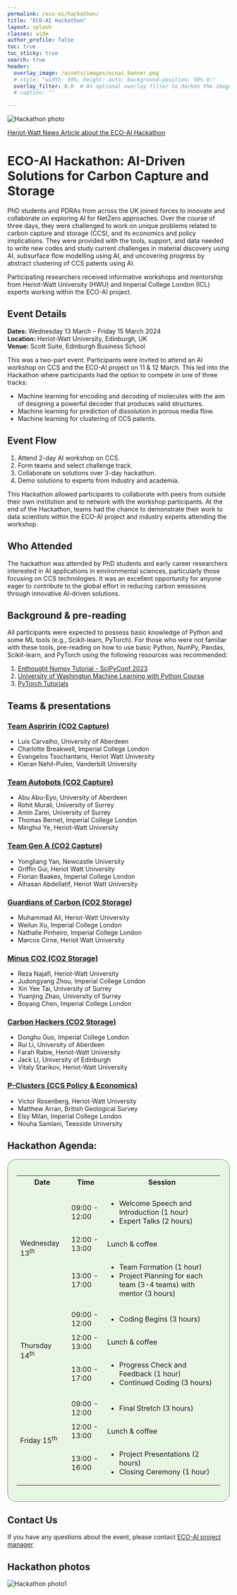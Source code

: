 ```yaml
---
permalink: /eco-ai/hackathon/
title: "ECO-AI Hackathon"
layout: splash
classes: wide
author_profile: false
toc: true
toc_sticky: true
search: true
header:
  overlay_image: /assets/images/ecoai_banner.png
  # style: "width: 50%; height: auto; background-position: 50% 0;"
  overlay_filter: 0.0  # An optional overlay filter to darken the image (value is between 0 and 1)
  # caption: ""

---
```


![Hackathon photo](/assets/eco-ai/PXL_20240314_100936083c.jpg)

<div class="clickable-boxes">
  <a href="https://www.hw.ac.uk/news/articles/2024/eco-ai-workshop-and-hackathon-fuels.htm" class="box">Heriot-Watt News Article about the ECO-AI Hackathon</a>
</div>

# ECO-AI Hackathon: AI-Driven Solutions for Carbon Capture and Storage
PhD students and PDRAs from across the UK joined forces to innovate and collaborate on exploring AI for NetZero approaches. Over the course of three days, they were challenged to work on unique problems related to carbon capture and storage (CCS), and its economics and policy implications. They were provided with the tools, support, and data needed to write new codes and study current challenges in material discovery using AI, subsurface flow modelling using AI, and uncovering progress by abstract clustering of CCS patents using AI. 

Participating researchers received informative workshops and mentorship from Heriot-Watt University (HWU) and Imperial College London (ICL) experts working within the ECO-AI project.

## Event Details
**Dates:** Wednesday 13 March – Friday 15 March 2024 <br>
**Location:** Heriot-Watt University, Edinburgh, UK <br>
**Venue:** Scott Suite, Edinburgh Business School

This was a two-part event. Participants were invited to attend an AI workshop on CCS and the ECO-AI project on 11 & 12 March. This led into the Hackathon where participants had the option to compete in one of three tracks: 

* Machine learning for encoding and decoding of molecules with the aim of designing a powerful decoder that produces valid structures. 
* Machine learning for prediction of dissolution in porous media flow. 
* Machine learning for clustering of CCS patents. 

## Event Flow
1. Attend 2-day AI workshop on CCS.
1. Form teams and select challenge track.
1. Collaborate on solutions over 3-day hackathon.
1. Demo solutions to experts from industry and academia.

This Hackathon allowed participants to collaborate with peers from outside their own institution and to network with the workshop participants. At the end of the Hackathon, teams had the chance to demonstrate their work to data scientists within the ECO-AI project and industry experts attending the workshop. 


## Who Attended 
The hackathon was attended by PhD students and early career researchers interested in AI applications in environmental sciences, particularly those focusing on CCS technologies. It was an excellent opportunity for anyone eager to contribute to the global effort in reducing carbon emissions through innovative AI-driven solutions. 

## Background & pre-reading
All participants were expected to possess basic knowledge of Python and some ML tools (e.g., Scikit-learn, PyTorch). For those who were not familiar with these tools, pre-reading on how to use basic Python, NumPy, Pandas, Scikit-learn, and PyTorch using the following resources was recommended:
1. [Enthought Numpy Tutorial - SciPyConf 2023](https://github.com/enthought/Numpy-Tutorial-SciPyConf-2023)
2. [University of Washington Machine Learning with Python Course](https://faculty.washington.edu/otoomet/machinelearning-py/)
3. [PyTorch Tutorials](https://pytorch.org/tutorials/)


## Teams & presentations

### [Team Aspririn (CO2 Capture)](/assets/eco-ai/hackathon_presentations_march2024/Aspirin.pdf)
* Luis Carvalho, University of Aberdeen
* Charlotte Breakwell, Imperial College London
* Evangelos Tsochantaris, Heriot Watt University
* Kieran Nehil-Puleo, Vanderbilt University

### [Team Autobots (CO2 Capture)](/assets/eco-ai/hackathon_presentations_march2024/Autobots.pdf)
* Abu Abu-Eyo, University of Aberdeen
* Rohit Murali, University of Surrey
* Amin Zarei, University of Surrey
* Thomas Bernet, Imperial College London
* Minghui Ye, Heriot-Watt University

### [Team Gen A (CO2 Capture)](/assets/eco-ai/hackathon_presentations_march2024/GenA.pdf)
* Yongliang Yan, Newcastle University
* Griffin Gui, Heriot Watt University
* Florian Baakes, Imperial College London
* Alhasan Abdellatif, Heriot Watt University

### [Guardians of Carbon (CO2 Storage)](/assets/eco-ai/hackathon_presentations_march2024/Guardians_of_Carbon.pdf)
* Muhammad Ali, Heriot-Watt University
* Weilun Xu, Imperial College London
* Nathalie Pinheiro, Imperial College London
* Marcos Cirne, Heriot Watt University

### [Minus CO2 (CO2 Storage)](/assets/eco-ai/hackathon_presentations_march2024/Minus_CO2.pdf)
* Reza Najafi, Heriot-Watt University
* Judongyang Zhou, Imperial College London
* Xin Yee Tai, University of Surrey
* Yuanjing Zhao, University of Surrey
* Boyang Chen, Imperial College London

### [Carbon Hackers (CO2 Storage)](/assets/eco-ai/hackathon_presentations_march2024/Carbon_Hackers.pdf)
* Donghu Guo, Imperial College London
* Rui Li, University of Aberdeen
* Farah Rabie, Heriot-Watt University
* Jack LI, University of Edinburgh
* Vitaly Starikov, Heriot-Watt University

### [P-Clusters (CCS Policy & Economics)](/assets/eco-ai/hackathon_presentations_march2024/P_clusterers.pdf)
* Victor Rosenberg, Heriot-Watt University
* Matthew Arran, British Geological Survey
* Elsy Milan, Imperial College London
* Nouha Samlani, Teesside University

<h2>Hackathon Agenda:</h2>
<div style="background-color: #E8F6E4; padding: 20px; border: 1px solid gray; display: inline-block; border-radius: 20px;">
<table>
  <tr>
    <th>Date</th>
    <th>Time</th>
    <th>Session</th>
  </tr>

  <!-- Added blank row -->
  <tr>
    <td></td>
    <td></td>
    <td></td>
  </tr>

  <tr>
    <td rowspan="3">Wednesday 13<sup>th</sup></td> 
    <td>09:00 - 12:00</td>
    <td>
      <ul>
        <li>Welcome Speech and Introduction (1 hour)</li>
        <li>Expert Talks (2 hours)</li>
      </ul>  
    </td>
  </tr>
  <tr>
    <td>12:00 - 13:00</td> 
    <td>Lunch &amp; coffee</td>
  </tr>
  <tr>
   <td>13:00 - 17:00</td>
    <td>
     <ul>
       <li>Team Formation (1 hour)</li>
       <li>Project Planning for each team (3-4 teams) with mentor (3 hours)</li>
     </ul>
    </td>
  </tr>
  
  <tr>
    <td rowspan="3">Thursday 14<sup>th</sup></td>
    <td>09:00 - 12:00</td> 
    <td>
      <ul>
       <li>Coding Begins (3 hours)</li>
     </ul>
   </td>
  </tr>
  <tr>
    <td>12:00 - 13:00</td>
    <td>Lunch &amp; coffee</td> 
  </tr>
  <tr>
    <td>13:00 - 17:00</td>
    <td>
     <ul>
      <li>Progress Check and Feedback (1 hour)</li>
      <li>Continued Coding (3 hours)</li>
     </ul>
    </td>
  </tr>
  
  <tr>
    <td rowspan="3">Friday 15<sup>th</sup></td>
    <td>09:00 - 12:00</td>
    <td> 
     <ul>
       <li>Final Stretch (3 hours)</li>
     </ul>
    </td>
  </tr>
  <tr>
    <td>12:00 - 13:00 </td>
    <td>Lunch &amp; coffee</td>
  </tr>
  <tr>
    <td>13:00 - 16:00</td> 
    <td>
     <ul>
       <li>Project Presentations (2 hours)</li>
       <li>Closing Ceremony (1 hour)</li>
     </ul>
    </td>
  </tr>
</table>

</div>

## Contact Us
If you have any questions about the event, please contact [ECO-AI project manager](mailto:aw2073@hw.ac.uk)

## Hackathon photos
![Hackathon photo1](/assets/eco-ai/HWR61789c.jpg)

